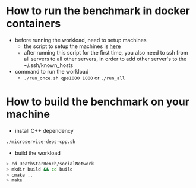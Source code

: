 # How to run the benchmark in docker containers
- before running the workload, need to setup machines
  + the script to setup the machines is [here](https://github.com/zyuxuan0115/cloudlab-setup)
  + after running this script for the first time, you also need to ssh from all servers to all other servers, in order to add other server's to the ~/.ssh/known_hosts 
- command to run the workload
  + `./run_once.sh qps1000 1000` or `./run_all`

# How to build the benchmark on your machine
- install C++ dependency

```bash
./microservice-deps-cpp.sh
```

- build the workload

```bash
> cd DeathStarBench/socialNetwork
> mkdir build && cd build
> cmake ..
> make
```
